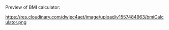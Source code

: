 Preview of BMI calculator:

https://res.cloudinary.com/dwjec4aet/image/upload/v1557484963/bmiCalculator.png
